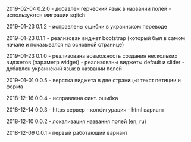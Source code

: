 2019-02-04 0.2.0
    - добавлен герческий язык в названии полей
    - используются миграции sqitch

2019-01-23 0.1.2
    - исправлены ошибки в украинском переводе

2019-01-23 0.1.1
    - реализован виджет bootstrap (который был в самом начале и показывался на основной странице)

2019-01-23 0.1.0
	- реализована возможность создания нескольких виджетов (параметр widget)
    - реализованы виджеты default и slider
    - добавлен украинский язык в названии полей
 

2019-01-01 0.0.5 
    - верстка виджета в две страницы: текст петиции и форма

2018-12-16 0.0.4 
    - исправлена синт. ошибка

2018-12-14 0.0.3 
    - https сервер
    - конфигурация
    - html вариант

2018-12-10 0.0.2 - локализация названия полей (en, ru)

2018-12-09 0.0.1 - первый работающий вариант
